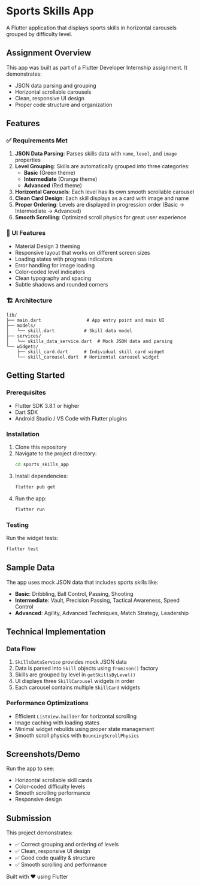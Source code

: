 # Sports Skills App

A Flutter application that displays sports skills in horizontal carousels grouped by difficulty level.

## Assignment Overview

This app was built as part of a Flutter Developer Internship assignment. It demonstrates:

- JSON data parsing and grouping
- Horizontal scrollable carousels
- Clean, responsive UI design
- Proper code structure and organization

## Features

### ✅ Requirements Met

1. **JSON Data Parsing**: Parses skills data with `name`, `level`, and `image` properties
2. **Level Grouping**: Skills are automatically grouped into three categories:
   - **Basic** (Green theme)
   - **Intermediate** (Orange theme)
   - **Advanced** (Red theme)
3. **Horizontal Carousels**: Each level has its own smooth scrollable carousel
4. **Clean Card Design**: Each skill displays as a card with image and name
5. **Proper Ordering**: Levels are displayed in progression order (Basic → Intermediate → Advanced)
6. **Smooth Scrolling**: Optimized scroll physics for great user experience

### 🎨 UI Features

- Material Design 3 theming
- Responsive layout that works on different screen sizes
- Loading states with progress indicators
- Error handling for image loading
- Color-coded level indicators
- Clean typography and spacing
- Subtle shadows and rounded corners

### 🏗️ Architecture

```
lib/
├── main.dart                 # App entry point and main UI
├── models/
│   └── skill.dart           # Skill data model
├── services/
│   └── skills_data_service.dart  # Mock JSON data and parsing
└── widgets/
    ├── skill_card.dart      # Individual skill card widget
    └── skill_carousel.dart  # Horizontal carousel widget
```

## Getting Started

### Prerequisites

- Flutter SDK 3.8.1 or higher
- Dart SDK
- Android Studio / VS Code with Flutter plugins

### Installation

1. Clone this repository
2. Navigate to the project directory:
   ```bash
   cd sports_skills_app
   ```
3. Install dependencies:
   ```bash
   flutter pub get
   ```
4. Run the app:
   ```bash
   flutter run
   ```

### Testing

Run the widget tests:

```bash
flutter test
```

## Sample Data

The app uses mock JSON data that includes sports skills like:

- **Basic**: Dribbling, Ball Control, Passing, Shooting
- **Intermediate**: Vault, Precision Passing, Tactical Awareness, Speed Control
- **Advanced**: Agility, Advanced Techniques, Match Strategy, Leadership

## Technical Implementation

### Data Flow

1. `SkillsDataService` provides mock JSON data
2. Data is parsed into `Skill` objects using `fromJson()` factory
3. Skills are grouped by level in `getSkillsByLevel()`
4. UI displays three `SkillCarousel` widgets in order
5. Each carousel contains multiple `SkillCard` widgets

### Performance Optimizations

- Efficient `ListView.builder` for horizontal scrolling
- Image caching with loading states
- Minimal widget rebuilds using proper state management
- Smooth scroll physics with `BouncingScrollPhysics`

## Screenshots/Demo

Run the app to see:

- Horizontal scrollable skill cards
- Color-coded difficulty levels
- Smooth scrolling performance
- Responsive design

## Submission

This project demonstrates:

- ✅ Correct grouping and ordering of levels
- ✅ Clean, responsive UI design
- ✅ Good code quality & structure
- ✅ Smooth scrolling and performance

Built with ❤️ using Flutter
